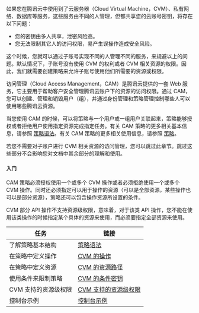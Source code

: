 如果您在腾讯云中使用到了云服务器（Cloud Virtual Machine，CVM）、私有网络、数据库等服务，这些服务由不同的人管理，但都共享您的云账号密钥，将存在以下问题：
- 您的密钥由多人共享，泄密风险高。
- 您无法限制其它人的访问权限，易产生误操作造成安全风险。

这个时候，您就可以通过子账号实现不同的人管理不同的服务，来规避以上的问题。默认情况下，子账号没有使用 CVM 的权利或者 CVM 相关资源的权限。因此，我们就需要创建策略来允许子账号使用他们所需要的资源或权限。

访问管理（Cloud Access Management，CAM）是腾讯云提供的一套 Web 服务，它主要用于帮助客户安全管理腾讯云账户下的资源的访问权限。通过 CAM，您可以创建、管理和销毁用户（组），并通过身份管理和策略管理控制哪些人可以使用哪些腾讯云资源。

当您使用 CAM 的时候，可以将策略与一个用户或一组用户关联起来，策略能够授权或者拒绝用户使用指定资源完成指定任务。有关 CAM 策略的更多相关基本信息，请参照 [策略语法](https://intl.cloud.tencent.com/document/product/598/10603)。有关 CAM 策略的更多相关使用信息，请参照 [策略](https://intl.cloud.tencent.com/document/product/598/10601)。

若您不需要对子账户进行 CVM 相关资源的访问管理，您可以跳过此章节。跳过这些部分不会影响您对文档中其余部分的理解和使用。

#### 入门

CAM 策略必须授权使用一个或多个 CVM 操作或者必须拒绝使用一个或多个 CVM 操作。同时还必须指定可以用于操作的资源（可以是全部资源，某些操作也可以是部分资源），策略还可以包含操作资源所设置的条件。

CVM 部分 API 操作不支持资源级权限，意味着，对于该类 API 操作，您不能在使用该类操作的时候指定某个具体的资源来使用，而必须要指定全部资源来使用。

| 任务 | 链接 | 
|---------|---------|
|了解策略基本结构|[策略语法](https://intl.cloud.tencent.com/document/product/213/10313)|
|在策略中定义操作| [CVM 的操作](https://intl.cloud.tencent.com/document/product/213/10313) | 
|在策略中定义资源|[CVM 的资源路径](https://intl.cloud.tencent.com/document/product/213/10313)|
|使用条件来限制策略|[CVM 的条件密钥](https://intl.cloud.tencent.com/document/product/213/10313)|
|CVM 支持的资源级权限|[CVM 支持的资源级权限](https://intl.cloud.tencent.com/document/product/213/10314)|
|控制台示例|[控制台示例](https://intl.cloud.tencent.com/document/product/213/10312)|
